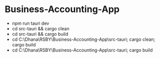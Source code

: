 # Business-Accounting-App

- npm run tauri dev
- cd src-tauri && cargo clean
- cd src-tauri && cargo build 
- cd C:\Dhana\RSBY\Business-Accounting-App\src-tauri; cargo clean; cargo build
- cd C:\Dhana\RSBY\Business-Accounting-App\src-tauri; cargo build